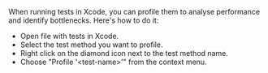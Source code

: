 When running tests in Xcode, you can profile them to analyse performance and identify bottlenecks. Here's how to do it:

- Open file with tests in Xcode.
- Select the test method you want to profile.
- Right click on the diamond icon next to the test method name.
- Choose "Profile '\<test-name\>'" from the context menu.
